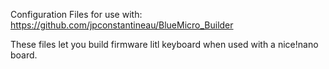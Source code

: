 Configuration Files for use with: https://github.com/jpconstantineau/BlueMicro_Builder

These files let you build firmware litl keyboard when used with a nice!nano board.

